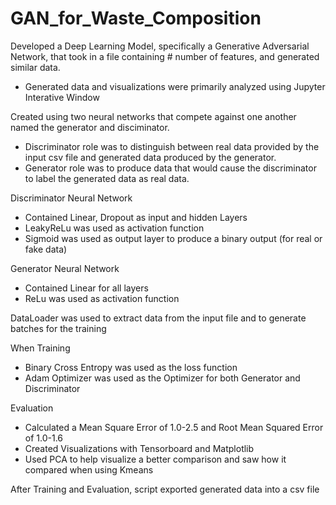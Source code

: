 # GAN_for_Waste_Composition

Developed a Deep Learning Model, specifically a Generative Adversarial Network, that took in a file containing # number of features, and generated similar data.
- Generated data and visualizations were primarily analyzed using Jupyter Interative Window

Created using two neural networks that compete against one another named the generator and disciminator.
- Discriminator role was to distinguish between real data provided by the input csv file and generated data produced by the generator.
- Generator role was to produce data that would cause the discriminator to label the generated data as real data.

Discriminator Neural Network
- Contained Linear, Dropout as input and hidden Layers
- LeakyReLu was used as activation function
- Sigmoid was used as output layer to produce a binary output (for real or fake data) 

Generator Neural Network
- Contained Linear for all layers
- ReLu was used as activation function


DataLoader was used to extract data from the input file and to generate batches for the training


When Training
- Binary Cross Entropy was used as the loss function
- Adam Optimizer was used as the Optimizer for both Generator and Discriminator


Evaluation
- Calculated a Mean Square Error of 1.0-2.5 and Root Mean Squared Error of 1.0-1.6
- Created Visualizations with Tensorboard and Matplotlib
- Used PCA to help visualize a better comparison and saw how it compared when using Kmeans

After Training and Evaluation, script exported generated data into a csv file
